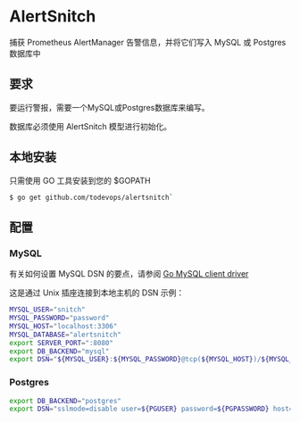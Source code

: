 # AlertSnitch

捕获 Prometheus AlertManager 告警信息，并将它们写入 MySQL 或 Postgres 数据库中

## 要求

要运行警报，需要一个MySQL或Postgres数据库来编写。

数据库必须使用 AlertSnitch 模型进行初始化。

## 本地安装

只需使用 GO 工具安装到您的 $GOPATH

```sh
$ go get github.com/todevops/alertsnitch`
```

## 配置

### MySQL

有关如何设置 MySQL DSN 的要点，请参阅 [Go MySQL client driver](https://github.com/go-sql-driver/mysql)

这是通过 Unix 插座连接到本地主机的 DSN 示例：

```bash
MYSQL_USER="snitch"
MYSQL_PASSWORD="password"
MYSQL_HOST="localhost:3306"
MYSQL_DATABASE="alertsnitch"
export SERVER_PORT=":8080"
export DB_BACKEND="mysql"
export DSN="${MYSQL_USER}:${MYSQL_PASSWORD}@tcp(${MYSQL_HOST})/${MYSQL_DATABASE}"
```

### Postgres

```bash
export DB_BACKEND="postgres"
export DSN="sslmode=disable user=${PGUSER} password=${PGPASSWORD} host=${PGHOST} database=${PGDATABASE}"
```